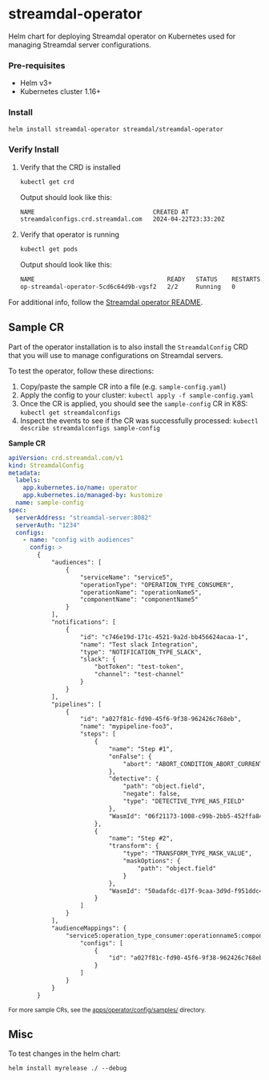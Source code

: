# streamdal-operator

Helm chart for deploying Streamdal operator on Kubernetes used for managing
Streamdal server configurations.

### Pre-requisites

- Helm v3+
- Kubernetes cluster 1.16+

### Install

```bash 
helm install streamdal-operator streamdal/streamdal-operator
```

### Verify Install

1. Verify that the CRD is installed
    ```bash
    kubectl get crd
    ```
    
    Output should look like this:
    
    ```bash
    NAME                                 CREATED AT
    streamdalconfigs.crd.streamdal.com   2024-04-22T23:33:20Z
    ```
 1. Verify that operator is running
    ```bash
    kubectl get pods
    ```
    
    Output should look like this:
    
    ```bash
    NAME                                     READY   STATUS    RESTARTS   AGE
    op-streamdal-operator-5cd6c64d9b-vgsf2   2/2     Running   0          47h
    ```

For additional info, follow the [Streamdal operator README](../../../../apps/operator).

## Sample CR

Part of the operator installation is to also install the `StreamdalConfig` CRD
that you will use to manage configurations on Streamdal servers.

To test the operator, follow these directions:

1. Copy/paste the sample CR into a file (e.g. `sample-config.yaml`)
1. Apply the config to your cluster: `kubectl apply -f sample-config.yaml`
1. Once the CR is applied, you should see the `sample-config` CR in K8S: `kubectl get streamdalconfigs`
1. Inspect the events to see if the CR was successfully processed: `kubectl describe streamdalconfigs sample-config`

**Sample CR**

```yaml
apiVersion: crd.streamdal.com/v1
kind: StreamdalConfig
metadata:
  labels:
    app.kubernetes.io/name: operator
    app.kubernetes.io/managed-by: kustomize
  name: sample-config
spec:
  serverAddress: "streamdal-server:8082"
  serverAuth: "1234"
  configs:
    - name: "config with audiences"
      config: >
        {
            "audiences": [
                {
                    "serviceName": "service5",
                    "operationType": "OPERATION_TYPE_CONSUMER",
                    "operationName": "operationName5",
                    "componentName": "componentName5"
                }
            ],
            "notifications": [
                {
                    "id": "c746e19d-171c-4521-9a2d-bb456624acaa-1",
                    "name": "Test slack Integration",
                    "type": "NOTIFICATION_TYPE_SLACK",
                    "slack": {
                        "botToken": "test-token",
                        "channel": "test-channel"
                    }
                }
            ],
            "pipelines": [
                {
                    "id": "a027f81c-fd90-45f6-9f38-962426c768eb",
                    "name": "mypipeline-foo3",
                    "steps": [
                        {
                            "name": "Step #1",
                            "onFalse": {
                                "abort": "ABORT_CONDITION_ABORT_CURRENT"
                            },
                            "detective": {
                                "path": "object.field",
                                "negate": false,
                                "type": "DETECTIVE_TYPE_HAS_FIELD"
                            },
                            "WasmId": "06f21173-1008-c99b-2bb5-452ffa84b3d5"
                        },
                        {
                            "name": "Step #2",
                            "transform": {
                                "type": "TRANSFORM_TYPE_MASK_VALUE",
                                "maskOptions": {
                                    "path": "object.field"
                                }
                            },
                            "WasmId": "50adafdc-d17f-9caa-3d9d-f951ddc42819"
                        }
                    ]
                }
            ],
            "audienceMappings": {
                "service5:operation_type_consumer:operationname5:componentname5": {
                    "configs": [
                        {
                            "id": "a027f81c-fd90-45f6-9f38-962426c768eb"
                        }
                    ]
                }
            }
        }
```

<sub>For more sample CRs, see the [apps/operator/config/samples/](../../../../apps/operator/config/samples) 
directory.</sub>

## Misc

To test changes in the helm chart:

`helm install myrelease ./ --debug`
